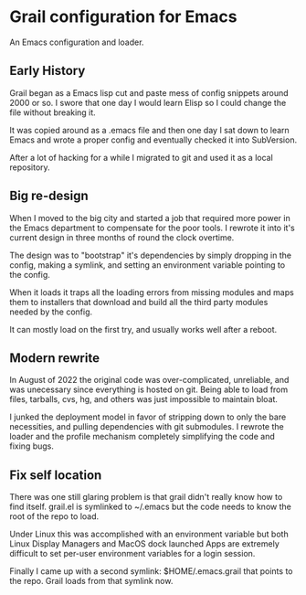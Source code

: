 # Grail configuration for Emacs

An Emacs configuration and loader.

## Early History

Grail began as a Emacs lisp cut and paste mess of config snippets
around 2000 or so. I swore that one day I would learn Elisp so I could
change the file without breaking it.

It was copied around as a .emacs file and then one day I sat down to
learn Emacs and wrote a proper config and eventually checked it into
SubVersion.

After a lot of hacking for a while I migrated to git and used it as a
local repository.

## Big re-design

When I moved to the big city and started a job that required more
power in the Emacs department to compensate for the poor tools. I
rewrote it into it's current design in three months of round the clock
overtime.

The design was to "bootstrap" it's dependencies by simply dropping in
the config, making a symlink, and setting an environment variable
pointing to the config.

When it loads it traps all the loading errors from missing modules and
maps them to installers that download and build all the third party
modules needed by the config.

It can mostly load on the first try, and usually works well after a
reboot.

## Modern rewrite

In August of 2022 the original code was over-complicated, unreliable,
and was unecessary since everything is hosted on git. Being able to
load from files, tarballs, cvs, hg, and others was just impossible to
maintain bloat.

I junked the deployment model in favor of stripping down to only the
bare necessities, and pulling dependencies with git submodules. I
rewrote the loader and the profile mechanism completely simplifying
the code and fixing bugs.

## Fix self location

There was one still glaring problem is that grail didn't really
know how to find itself. grail.el is symlinked to ~/.emacs but the
code needs to know the root of the repo to load.

Under Linux this was accomplished with an environment variable but
both Linux Display Managers and MacOS dock launched Apps are
extremely difficult to set per-user environment variables for a
login session.

Finally I came up with a second symlink: $HOME/.emacs.grail that points
to the repo. Grail loads from that symlink now.


